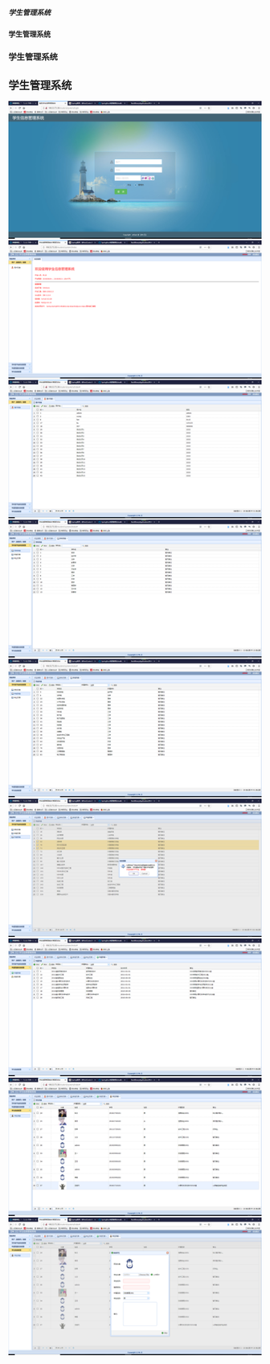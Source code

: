 <h5>学生管理系统</h5>
<h4>学生管理系统</h4>
<h3>学生管理系统</h3>
<h2>学生管理系统</h2>
<img src="readme_img/01.png"/>
<img src="readme_img/02.png"/>
<img src="readme_img/03.png"/>
<img src="readme_img/04.png"/>
<img src="readme_img/05.png"/>
<img src="readme_img/06.png"/>
<img src="readme_img/07.png"/>
<img src="readme_img/08.png"/>
<img src="readme_img/09.png"/>
